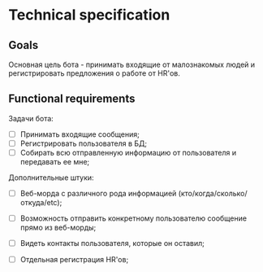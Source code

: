 # Technical specification

## Goals

Основная цель бота - принимать входящие от малознакомых людей и регистрировать предложения о работе от HR'ов.

## Functional requirements

Задачи бота:
- [ ] Принимать входящие сообщения;
- [ ] Регистрировать пользователя в БД;
- [ ] Собирать всю отправленную информацию от пользователя и передавать ее мне;

Дополнительные штуки:
- [ ] Веб-морда с различного рода информацией (кто/когда/сколько/откуда/etc);
- [ ] Возможность отправить конкретному пользователю сообщение прямо из веб-морды;
- [ ] Видеть контакты пользователя, которые он оставил;
- [ ] Отдельная регистрация HR'ов;

